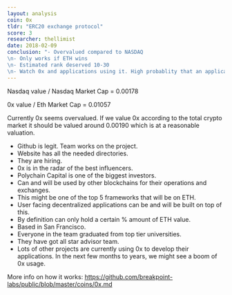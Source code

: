 ```yaml
---
layout: analysis
coin: 0x
tldr: "ERC20 exchange protocol"
score: 3
researcher: thellimist
date: 2018-02-09
conclusion: "- Overvalued compared to NASDAQ
\n- Only works if ETH wins
\n- Estimated rank deserved 10-30
\n- Watch 0x and applications using it. High probablity that an application might boost 0x"
---
```


Nasdaq value / Nasdaq Market Cap = 0.00178

0x value / Eth Market Cap = 0.01057

Currently 0x seems overvalued. If we value 0x according to the total crypto market it should be valued around 0.00190 which is at a reasonable valuation.

- Github is legit. Team works on the project.
- Website has all the needed directories.
- They are hiring.
- 0x is in the radar of the best influencers.
- Polychain Capital is one of the biggest investors.
- Can and will be used by other blockchains for their operations and exchanges.
- This might be one of the top 5 frameworks that will be on ETH.
- User facing decentralized applications can be and will be built on top of this.
- By definition can only hold a certain % amount of ETH value.
- Based in San Francisco.
- Everyone in the team graduated from top tier universities.
- They have got all star advisor team.
- Lots of other projects are currently using 0x to develop their applications. In the next few months to years, we might see a boom of 0x usage.

More info on how it works: https://github.com/breakpoint-labs/public/blob/master/coins/0x.md
